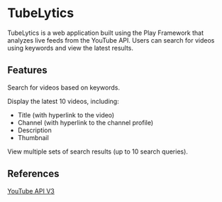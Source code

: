 # TubeLytics
TubeLytics is a web application built using the Play Framework that analyzes live feeds from the YouTube API. Users can search for videos using keywords and view the latest results.
## Features
Search for videos based on keywords.

Display the latest 10 videos, including: 
  - Title (with hyperlink to the video)
  - Channel (with hyperlink to the channel profile)
  - Description
  - Thumbnail
  
View multiple sets of search results (up to 10 search queries).

## References
[YouTube API V3](https://developers.google.com/youtube/v3)
